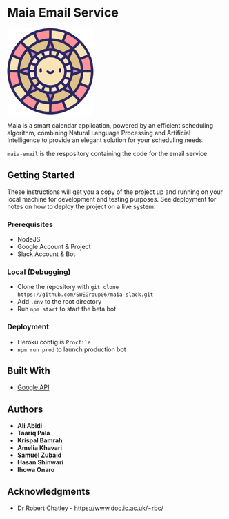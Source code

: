 # Maia Email Service

![logo](https://github.com/SWEGroup06/maia-email/blob/main/img/logo.png?raw=true)

Maia is a smart calendar application, powered by an efficient scheduling algorithm, combining Natural Language Processing and Artificial Intelligence to provide an elegant solution for your scheduling needs.

`maia-email` is the respository containing the code for the email service. 

## Getting Started

These instructions will get you a copy of the project up and running on your local machine for development and testing purposes. See deployment for notes on how to deploy the project on a live system.

### Prerequisites

- NodeJS
- Google Account & Project
- Slack Account & Bot

### Local (Debugging)

- Clone the repository with `git clone https://github.com/SWEGroup06/maia-slack.git`
- Add `.env` to the root directory
- Run `npm start` to start the beta bot

### Deployment

- Heroku config is `Procfile`
- `npm run prod` to launch production bot

## Built With

* [Google API](https://console.developers.google.com/)

## Authors

* **Ali Abidi**
* **Taariq Pala**
* **Krispal Bamrah**
* **Amelia Khavari**
* **Samuel Zubaid**
* **Hasan Shinwari**
* **Ihowa Onaro**

## Acknowledgments

* Dr Robert Chatley - https://www.doc.ic.ac.uk/~rbc/
